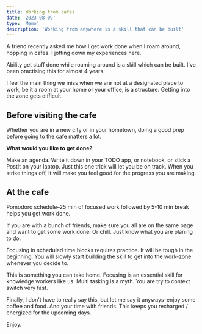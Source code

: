 ```yaml
---
title: Working from cafes
date: '2023-08-09'
type: 'Memo'
description: 'Working from anywhere is a skill that can be built'
---
```


A friend recently asked me how I get work done when I roam around, hopping in cafes. I jotting down my experiences here.

Ability get stuff done while roaming around is a skill which can be built. I've been practising this for almost 4 years.

I feel the main thing we miss when we are not at a designated place to work, be it a room at your home or your office, is a structure. Getting into the zone gets difficult.

## Before visiting the cafe

Whether you are in a new city or in your hometown, doing a good prep before going to the cafe matters a lot.

**What would you like to get done?**

Make an agenda. Write it down in your TODO app, or notebook, or stick a PostIt on your laptop. Just this one trick will let you be on track. When you strike things off, it will make you feel good for the progress you are making.

## At the cafe

Pomodoro schedule–25 min of focused work followed by 5-10 min break helps you get work done.

If you are with a bunch of friends, make sure you all are on the same page and want to get some work done. Or chill. Just know what you are planing to do.

Focusing in scheduled time blocks requires practice. It will be tough in the beginning. You will slowly start building the skill to get into the work-zone whenever you decide to.

This is something you can take home. Focusing is an essential skill for knowledge workers like us. Multi tasking is a myth. You are try to context switch very fast.

Finally, I don't have to really say this, but let me say it anyways–enjoy some coffee and food. And your time with friends. This keeps you recharged / energized for the upcoming days.

Enjoy.
